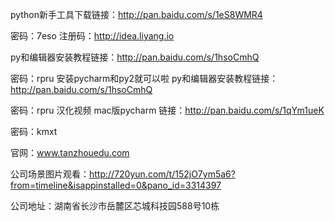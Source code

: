 python新手工具下载链接：http://pan.baidu.com/s/1eS8WMR4 

 密码：7eso
注册码：http://idea.liyang.io 

py和编辑器安装教程链接：http://pan.baidu.com/s/1hsoCmhQ 

 密码：rpru
安装pycharm和py2就可以啦 
py和编辑器安装教程链接：http://pan.baidu.com/s/1hsoCmhQ 

 密码：rpru
 汉化视频
mac版pycharm 链接：http://pan.baidu.com/s/1qYm1ueK 

 密码：kmxt

官网：www.tanzhouedu.com 

公司场景图片观看：http://720yun.com/t/152jO7ym5a6?from=timeline&isappinstalled=0&pano_id=3314397 

公司地址：湖南省长沙市岳麓区芯城科技园588号10栋

